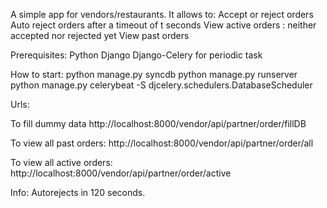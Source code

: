 A simple app for vendors/restaurants.
It allows to:
  Accept or reject orders
  Auto reject orders after a timeout of t seconds
  View active orders : neither accepted nor rejected yet
  View past orders
  
Prerequisites:
Python
Django
Django-Celery for periodic task

How to start:
python manage.py syncdb
python manage.py runserver
python manage.py celerybeat -S djcelery.schedulers.DatabaseScheduler

Urls:

To fill dummy data
http://localhost:8000/vendor/api/partner/order/fillDB

To view all past orders:
http://localhost:8000/vendor/api/partner/order/all

To view all active orders:
http://localhost:8000/vendor/api/partner/order/active


Info:
Autorejects in 120 seconds.
